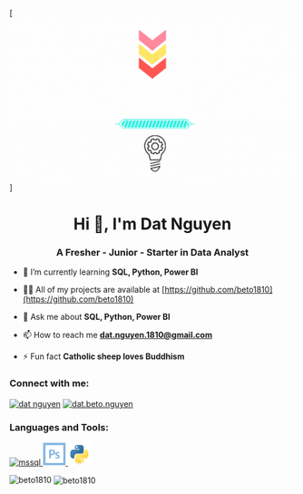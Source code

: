 [![MasterHead](https://github.com/beto1810/beto1810/blob/main/Dat1.gif)]
<h1 align="center">Hi 👋, I'm Dat Nguyen</h1>
<h3 align="center">A Fresher - Junior - Starter in Data Analyst</h3>

- 🌱 I’m currently learning **SQL, Python, Power BI**

- 👨‍💻 All of my projects are available at [https://github.com/beto1810](https://github.com/beto1810)

- 💬 Ask me about **SQL, Python, Power BI**

- 📫 How to reach me **dat.nguyen.1810@gmail.com**

- ⚡ Fun fact **Catholic sheep loves Buddhism**

<h3 align="left">Connect with me:</h3>
<p align="left">
<a href="https://fb.com/dat nguyen" target="blank"><img align="center" src="https://raw.githubusercontent.com/rahuldkjain/github-profile-readme-generator/master/src/images/icons/Social/facebook.svg" alt="dat nguyen" height="30" width="40" /></a>
<a href="https://instagram.com/dat.beto.nguyen" target="blank"><img align="center" src="https://raw.githubusercontent.com/rahuldkjain/github-profile-readme-generator/master/src/images/icons/Social/instagram.svg" alt="dat.beto.nguyen" height="30" width="40" /></a>
</p>

<h3 align="left">Languages and Tools:</h3>
<p align="left"> <a href="https://www.microsoft.com/en-us/sql-server" target="_blank" rel="noreferrer"> <img src="https://www.svgrepo.com/show/303229/microsoft-sql-server-logo.svg" alt="mssql" width="40" height="40"/> </a> <a href="https://www.photoshop.com/en" target="_blank" rel="noreferrer"> <img src="https://raw.githubusercontent.com/devicons/devicon/master/icons/photoshop/photoshop-line.svg" alt="photoshop" width="40" height="40"/> </a> <a href="https://www.python.org" target="_blank" rel="noreferrer"> <img src="https://raw.githubusercontent.com/devicons/devicon/master/icons/python/python-original.svg" alt="python" width="40" height="40"/> </a> </p>

<p><img align="left" src="https://github-readme-stats.vercel.app/api/top-langs?username=beto1810&show_icons=true&locale=en&layout=compact" alt="beto1810" /></p>

<p>&nbsp;<img align="center" src="https://github-readme-stats.vercel.app/api?username=beto1810&show_icons=true&locale=en" alt="beto1810" /></p>
